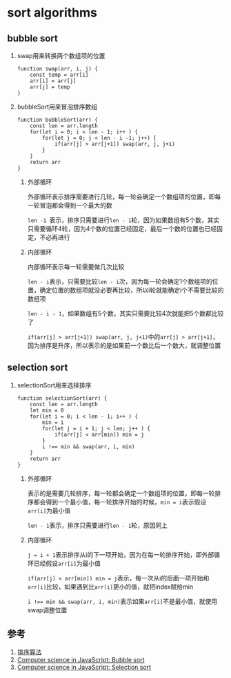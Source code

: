 # sort algorithms
## bubble sort
1. swap用来转换两个数组项的位置

	```
	function swap(arr, i, j) {
		const temp = arr[i]
		arr[i] = arr[j]
		arr[j] = temp
	}
	```

2. bubbleSort用来冒泡排序数组

	```
	function bubbleSort(arr) {
		const len = arr.length
		for(let i = 0; i < len - 1; i++ ) {
			for(let j = 0; j < len - i -1; j++) {
				if(arr[j] > arr[j+1]) swap(arr, j, j+1)
			}
		}
		return arr
	}
	```
	1. 外部循环

		外部循环表示排序需要进行几轮，每一轮会确定一个数组项的位置，即每一轮冒泡都会得到一个最大的数

		`len -1 `表示，排序只需要进行`len - 1`轮，因为如果数组有5个数，其实只需要循环4轮，因为4个数的位置已经固定，最后一个数的位置也已经固定，不必再进行
	2. 内部循环

		内部循环表示每一轮需要做几次比较

		`len - i`表示，只需要比较`len - i`次，因为每一轮会确定1个数组项的位置，确定位置的数组项就没必要再比较，所以i轮就能确定i个不需要比较的数组项

		`len - i - 1`，如果数组有5个数，其实只需要比较4次就能把5个数都比较了

		`if(arr[j] > arr[j+1]) swap(arr, j, j+1)`中的`arr[j] > arr[j+1]`，因为排序是升序，所以表示的是如果前一个数比后一个数大，就调整位置

## selection sort
1. selectionSort用来选择排序

	```
	function selectionSort(arr) {
		const len = arr.length
		let min = 0
		for(let i = 0; i < len - 1; i++ ) {
			min = i
			for(let j = i + 1; j < len; j++ ) {
				if(arr[j] < arr[min]) min = j
			}
			i !== min && swap(arr, i, min)
		}
		return arr
	}
	```
	1. 外部循环

		表示的是需要几轮排序，每一轮都会确定一个数组项的位置，即每一轮排序都会得到一个最小值，每一轮排序开始的时候，`min = i`表示假设`arr[i]`为最小值

		`len - 1`表示，排序只需要进行`len - 1`轮，原因同上
	2. 内部循环

		`j = i + 1`表示排序从i的下一项开始，因为在每一轮排序开始，即外部循环已经假设`arr[i]`为最小值

		`if(arr[j] < arr[min]) min = j`表示，每一次从i的后面一项开始和`arr[i]`比较，如果遇到比`arr[i]`更小的值，就把index赋给min

		`i !== min && swap(arr, i, min)`表示如果`arr[i]`不是最小值，就使用swap调整位置

## 参考

1. [排序算法](http://javascript.ruanyifeng.com/library/sorting.html)
2. [Computer science in JavaScript: Bubble sort](https://www.nczonline.net/blog/2009/05/26/computer-science-in-javascript-bubble-sort/)
3. [Computer science in JavaScript: Selection sort](https://www.nczonline.net/blog/2009/09/08/computer-science-in-javascript-selection-sort/)